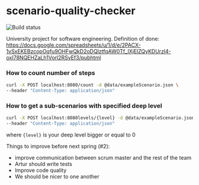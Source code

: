 # scenario-quality-checker
![Build status](https://travis-ci.org/damian-horna/scenario-quality-checker.svg?branch=master)

University project for software engineering.
Definition of done: https://docs.google.com/spreadsheets/u/1/d/e/2PACX-1vSxEKEBzcopOqfu9OHFwQkD2oDQlztfqAW0Tf_IXjElZQyKDUrzl4-oxI78NQEHZaLh1Vorl2RSyEf3/pubhtml

### How to count number of steps
```bash
curl -X POST localhost:8080/count -d @data/exampleScenario.json \
--header "Content-Type: application/json"
```

### How to get a sub-scenarios with specified deep level
```bash
curl -X POST localhost:8080levels/{level} -d @data/exampleScenario.json \
--header "Content-Type: application/json"
```
where `{level}` is your deep level bigger or equal to 0

Things to improve before next spring (#2):
* improve communication between scrum master and the rest of the team
* Artur should write tests
* Improve code quality
* We should be nicer to one another

